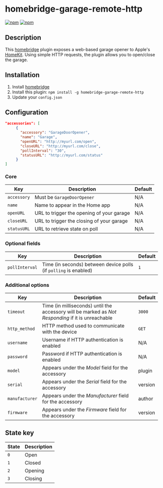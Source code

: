 # homebridge-garage-remote-http

[![npm](https://img.shields.io/npm/v/homebridge-garage-remote-http.svg)](https://www.npmjs.com/package/homebridge-garage-remote-http) [![npm](https://img.shields.io/npm/dt/homebridge-garage-remote-http.svg)](https://www.npmjs.com/package/homebridge-garage-remote-http)

## Description

This [homebridge](https://github.com/nfarina/homebridge) plugin exposes a web-based garage opener to Apple's [HomeKit](http://www.apple.com/ios/home/). Using simple HTTP requests, the plugin allows you to open/close the garage.

## Installation

1. Install [homebridge](https://github.com/nfarina/homebridge#installation-details)
2. Install this plugin: `npm install -g homebridge-garage-remote-http`
3. Update your `config.json`

## Configuration

```json
"accessories": [
     {
       "accessory": "GarageDoorOpener",
       "name": "Garage",
       "openURL": "http://myurl.com/open",
       "closeURL": "http://myurl.com/close",
       "pollInterval": "30",
       "statusURL": "http://myurl.com/status"
     }
]
```

### Core
| Key | Description | Default |
| --- | --- | --- |
| `accessory` | Must be `GarageDoorOpener` | N/A |
| `name` | Name to appear in the Home app | N/A |
| `openURL` | URL to trigger the opening of your garage | N/A |
| `closeURL` | URL to trigger the closing of your garage | N/A |
| `statusURL` | URL to retrieve state on poll | N/A |

### Optional fields
| Key | Description | Default |
| --- | --- | --- |
| `pollInterval` | Time (in seconds) between device polls (if `polling` is enabled) | `1` |

### Additional options
| Key | Description | Default |
| --- | --- | --- |
| `timeout` | Time (in milliseconds) until the accessory will be marked as _Not Responding_ if it is unreachable | `3000` |
| `http_method` | HTTP method used to communicate with the device | `GET` |
| `username` | Username if HTTP authentication is enabled | N/A |
| `password` | Password if HTTP authentication is enabled | N/A |
| `model` | Appears under the _Model_ field for the accessory | plugin |
| `serial` | Appears under the _Serial_ field for the accessory | version |
| `manufacturer` | Appears under the _Manufacturer_ field for the accessory | author |
| `firmware` | Appears under the _Firmware_ field for the accessory | version |

## State key
| State | Description |
| --- | --- |
| `0` | Open |
| `1` | Closed |
| `2` | Opening |
| `3` | Closing |
